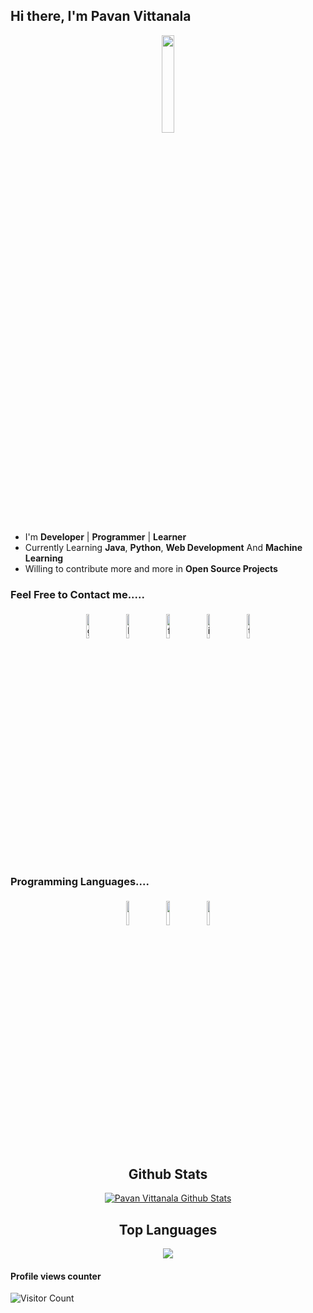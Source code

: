 ## Hi there, I'm Pavan Vittanala

<p align="center">
<img width="20%" src="https://img.icons8.com/ios-filled/96/000000/programming.png"/>
</p>


- I'm **Developer** | **Programmer** | **Learner**
- Currently Learning **Java**, **Python**, **Web Development** And **Machine Learning**
- Willing to contribute more and more in **Open Source Projects**


### Feel Free to Contact me.....

<p align="center">
	<a href="https://github.com/pavanvittanala" target="_blank"><img alt="github" width="10%" style="padding:5px" src="https://img.icons8.com/clouds/100/000000/github.png"/></a>
	<a href="https://www.linkedin.com/in/pavanvittanala/" target="_blank"><img alt="linkedin" width="10%" style="padding:5px" src="https://img.icons8.com/clouds/100/000000/linkedin.png"/></a>
	<a href="https://www.facebook.com/VittanalaPavan" target="_blank"><img alt="facebook" width="10%" style="padding:5px" src="https://img.icons8.com/clouds/100/000000/facebook-new.png"/></a>
	<a href="https://www.instagram.com/vittanala.pavan___00.02/" target="_blank"><img alt="instagram" width="10%" style="padding:5px" src="https://img.icons8.com/clouds/100/000000/instagram.png"/></a>
	<a href="https://twitter.com/pavan_vittanala" target="_blank"><img alt="twitter" width="10%" style="padding:5px" src="https://img.icons8.com/clouds/100/000000/twitter.png"/></a>
</p>

### Programming Languages....

<p align="center">
	<img width="10%" style="padding:5px" src="https://img.icons8.com/color/144/000000/java-coffee-cup-logo.png"/>
	<img width="10%" style="padding:5px" src="https://img.icons8.com/color/144/000000/python.png"/>
	<img width="10%" style="padding:5px" src="https://img.icons8.com/color/144/000000/javascript.png"/>
</p>
<div align="center">

## Github Stats
<a href="https://github.com/pavanvittanala">
  <img align="center" alt="Pavan Vittanala Github Stats" src="https://github-readme-stats.vercel.app/api?username=pavanvittanala&show_icons=true&theme=tokyonight">
</a>
</div>

<div align="center">

## Top Languages
<a href="https://github.com/pavanvittanala">
  <img align="center" src="https://github-readme-stats.vercel.app/api/top-langs/?username=pavanvittanala&theme=tokyonight&layout=compact">
</a>
 </div>

#### Profile views counter
![Visitor Count](https://profile-counter.glitch.me/{pavanvittanala}/count.svg)
<!---
pavanvittanala/pavanvittanala is a ✨ special ✨ repository because its `README.md` (this file) appears on your GitHub profile.
You can click the Preview link to take a look at your changes.
--->
